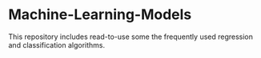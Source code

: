 # Machine-Learning-Models
This repository includes read-to-use some the frequently used regression and classification algorithms.
